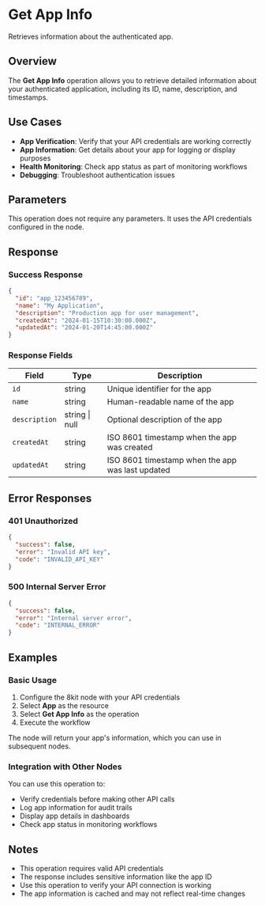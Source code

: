 # Get App Info

Retrieves information about the authenticated app.

## Overview

The **Get App Info** operation allows you to retrieve detailed information about your authenticated application, including its ID, name, description, and timestamps.

## Use Cases

- **App Verification**: Verify that your API credentials are working correctly
- **App Information**: Get details about your app for logging or display purposes
- **Health Monitoring**: Check app status as part of monitoring workflows
- **Debugging**: Troubleshoot authentication issues

## Parameters

This operation does not require any parameters. It uses the API credentials configured in the node.

## Response

### Success Response

```json
{
  "id": "app_123456789",
  "name": "My Application",
  "description": "Production app for user management",
  "createdAt": "2024-01-15T10:30:00.000Z",
  "updatedAt": "2024-01-20T14:45:00.000Z"
}
```

### Response Fields

| Field | Type | Description |
|-------|------|-------------|
| `id` | string | Unique identifier for the app |
| `name` | string | Human-readable name of the app |
| `description` | string \| null | Optional description of the app |
| `createdAt` | string | ISO 8601 timestamp when the app was created |
| `updatedAt` | string | ISO 8601 timestamp when the app was last updated |

## Error Responses

### 401 Unauthorized
```json
{
  "success": false,
  "error": "Invalid API key",
  "code": "INVALID_API_KEY"
}
```

### 500 Internal Server Error
```json
{
  "success": false,
  "error": "Internal server error",
  "code": "INTERNAL_ERROR"
}
```

## Examples

### Basic Usage

1. Configure the 8kit node with your API credentials
2. Select **App** as the resource
3. Select **Get App Info** as the operation
4. Execute the workflow

The node will return your app's information, which you can use in subsequent nodes.

### Integration with Other Nodes

You can use this operation to:
- Verify credentials before making other API calls
- Log app information for audit trails
- Display app details in dashboards
- Check app status in monitoring workflows

## Notes

- This operation requires valid API credentials
- The response includes sensitive information like the app ID
- Use this operation to verify your API connection is working
- The app information is cached and may not reflect real-time changes 